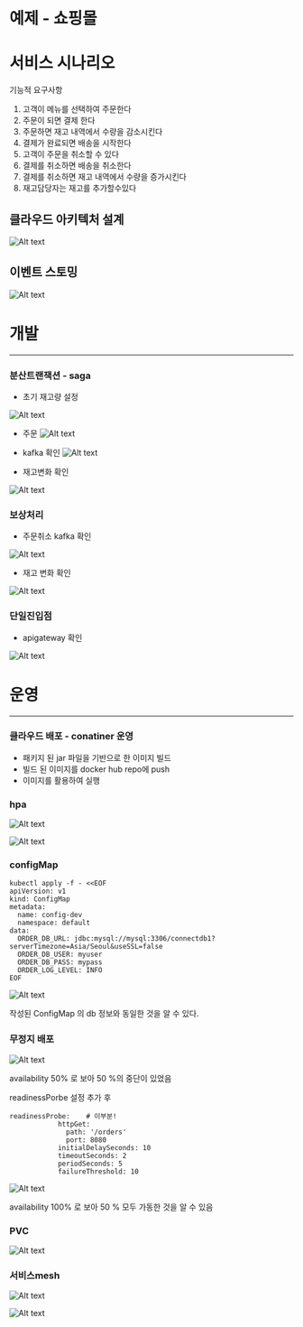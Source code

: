

# 예제 - 쇼핑몰

# 서비스 시나리오

기능적 요구사항
1. 고객이 메뉴를 선택하여 주문한다
1. 주문이 되면 결제 한다
1. 주문하면 재고 내역에서 수량을 감소시킨다
1. 결제가 완료되면 배송을 시작한다
1. 고객이 주문을 취소할 수 있다
1. 결제를 취소하면 배송을 취소한다
1. 결제를 취소하면 재고 내역에서 수량을 증가시킨다
1. 재고담당자는 재고를 추가할수있다


## 클라우드 아키텍처 설계
![Alt text](./img/archi.png)

## 이벤트 스토밍
![Alt text](./img/event_storming.png)

# 개발
--------------------------------------------------------------------------------------

### 분산트랜잭션 - saga

- 초기 재고량 설정

![Alt text](./img/image.png)

- 주문
![Alt text](./img/image-6.png)

- kafka 확인
![Alt text](./img/image-2.png)

- 재고변화 확인

![Alt text](./img/image-3.png)

### 보상처리
- 주문취소 kafka 확인

![Alt text](./img/image-4.png)

- 재고 변화 확인

![Alt text](./img/image-5.png)
### 단일진입점

- apigateway 확인

![Alt text](./img/image-7.png)

# 운영
---------------------------------------------------------------------------------------
### 클라우드 배포 - conatiner 운영
- 패키지 된 jar 파일을 기반으로 한 이미지 빌드
- 빌드 된 이미지를 docker hub repo에 push
- 이미지를 활용하여 실행

### hpa
![Alt text](./img/image-8.png)

![Alt text](./img/image-9.png)

### configMap
```
kubectl apply -f - <<EOF
apiVersion: v1
kind: ConfigMap
metadata:
  name: config-dev
  namespace: default
data:
  ORDER_DB_URL: jdbc:mysql://mysql:3306/connectdb1?serverTimezone=Asia/Seoul&useSSL=false
  ORDER_DB_USER: myuser
  ORDER_DB_PASS: mypass
  ORDER_LOG_LEVEL: INFO
EOF
```

![Alt text](./img/config.png)

작성된 ConfigMap 의 db 정보와 동일한 것을 알 수 있다.

### 무정지 배포

![Alt text](./img/image-10.png)

availability 50% 로 보아 50 %의 중단이 있었음

readinessPorbe 설정 추가 후
```
readinessProbe:    # 이부분!
            httpGet:
              path: '/orders'
              port: 8080
            initialDelaySeconds: 10
            timeoutSeconds: 2
            periodSeconds: 5
            failureThreshold: 10

```

![Alt text](./img/image-11.png)

availability 100% 로 보아 50 % 모두 가동한 것을 알 수 있음


### PVC
![Alt text](./img/image-12.png)

### 서비스mesh
![Alt text](./img/동적1.png)

![Alt text](./img/동적2.png)
